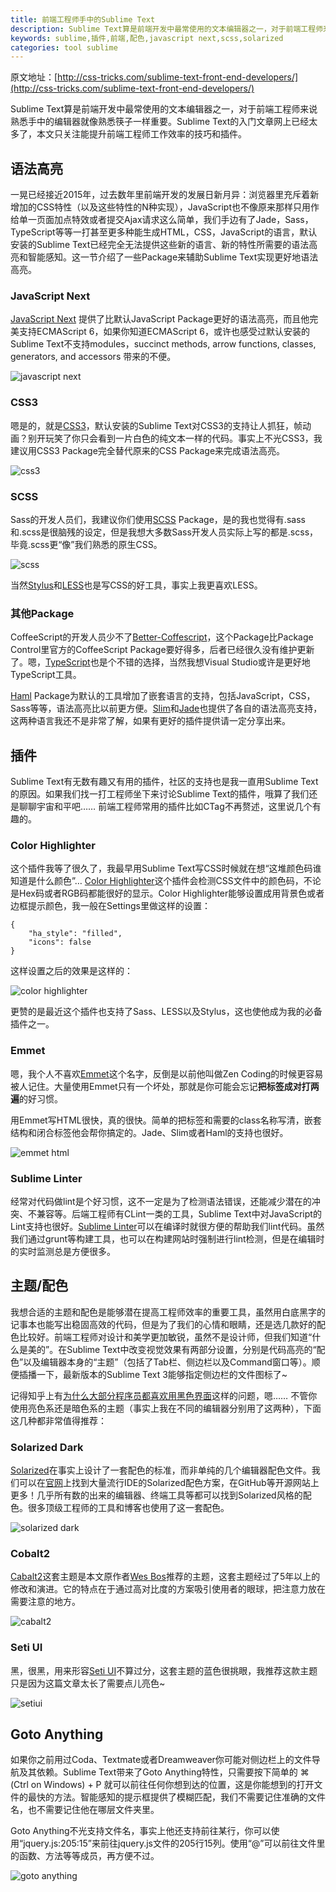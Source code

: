 ```yaml
---
title: 前端工程师手中的Sublime Text
description: Sublime Text算是前端开发中最常使用的文本编辑器之一，对于前端工程师来说熟悉手中的编辑器就像熟悉筷子一样重要。Sublime Text的入门文章网上已经太多了，本文只关注能提升前端工程师工作效率的技巧和插件。
keywords: sublime,插件,前端,配色,javascript next,scss,solarized
categories: tool sublime
---
```


原文地址：[http://css-tricks.com/sublime-text-front-end-developers/](http://css-tricks.com/sublime-text-front-end-developers/)

Sublime Text算是前端开发中最常使用的文本编辑器之一，对于前端工程师来说熟悉手中的编辑器就像熟悉筷子一样重要。Sublime Text的入门文章网上已经太多了，本文只关注能提升前端工程师工作效率的技巧和插件。

## 语法高亮

一晃已经接近2015年，过去数年里前端开发的发展日新月异：浏览器里充斥着新增加的CSS特性（以及这些特性的N种实现），JavaScript也不像原来那样只用作给单一页面加点特效或者提交Ajax请求这么简单，我们手边有了Jade，Sass，TypeScript等等一打甚至更多种能生成HTML，CSS，JavaScript的语言，默认安装的Sublime Text已经完全无法提供这些新的语言、新的特性所需要的语法高亮和智能感知。这一节介绍了一些Package来辅助Sublime Text实现更好地语法高亮。

### JavaScript Next

[JavaScript Next](https://sublime.wbond.net/packages/JavaScriptNext%20-%20ES6%20Syntax) 提供了比默认JavaScript Package更好的语法高亮，而且他完美支持ECMAScript 6，如果你知道ECMAScript 6，或许也感受过默认安装的Sublime Text不支持modules，succinct methods, arrow functions, classes, generators, and accessors 带来的不便。

![javascript next]({{site.url}}/images/2014-11-27/javascript-next.jpg)

### CSS3

嗯是的，就是[CSS3](https://sublime.wbond.net/packages/CSS3)，默认安装的Sublime Text对CSS3的支持让人抓狂，帧动画？别开玩笑了你只会看到一片白色的纯文本一样的代码。事实上不光CSS3，我建议用CSS3 Package完全替代原来的CSS Package来完成语法高亮。

![css3]({{site.url}}/images/2014-11-27/css3.jpg)

### SCSS

Sass的开发人员们，我建议你们使用[SCSS](https://sublime.wbond.net/packages/SCSS) Package，是的我也觉得有.sass和.scss是很脑残的设定，但是我想大多数Sass开发人员实际上写的都是.scss，毕竟.scss更“像”我们熟悉的原生CSS。

![scss]({{site.url}}/images/2014-11-27/scss.jpg)

当然[Stylus](https://sublime.wbond.net/packages/Stylus)和[LESS](https://sublime.wbond.net/packages/LESS)也是写CSS的好工具，事实上我更喜欢LESS。

### 其他Package

CoffeeScript的开发人员少不了[Better-Coffescript](https://packagecontrol.io/packages/Better%20CoffeeScript)，这个Package比Package Control里官方的CoffeeScript Package要好得多，后者已经很久没有维护更新了。嗯，[TypeScript](https://packagecontrol.io/packages/TypeScript)也是个不错的选择，当然我想Visual Studio或许是更好地TypeScript工具。

[Haml](https://sublime.wbond.net/packages/Haml) Package为默认的工具增加了嵌套语言的支持，包括JavaScript，CSS，Sass等等，语法高亮比以前更方便。[Slim](https://sublime.wbond.net/packages/Ruby%20Slim)和[Jade](https://sublime.wbond.net/packages/Jade)也提供了各自的语法高亮支持，这两种语言我还不是非常了解，如果有更好的插件提供请一定分享出来。

## 插件

Sublime Text有无数有趣又有用的插件，社区的支持也是我一直用Sublime Text的原因。如果我们找一打工程师坐下来讨论Sublime Text的插件，哦算了我们还是聊聊宇宙和平吧…… 前端工程师常用的插件比如CTag不再赘述，这里说几个有趣的。

### Color Highlighter

这个插件我等了很久了，我最早用Sublime Text写CSS时候就在想“这堆颜色码谁知道是什么颜色”… [Color Highlighter](https://sublime.wbond.net/packages/Color%20Highlighter)这个插件会检测CSS文件中的颜色码，不论是Hex码或者RGB码都能很好的显示。Color Highlighter能够设置成用背景色或者边框提示颜色，我一般在Settings里做这样的设置：

```language-http"
{
	"ha_style": "filled",
	"icons": false
}
```

这样设置之后的效果是这样的：

![color highlighter]({{site.url}}/images/2014-11-27/color-highlighter.jpg)

更赞的是最近这个插件也支持了Sass、LESS以及Stylus，这也使他成为我的必备插件之一。

### Emmet

嗯，我个人不喜欢[Emmet](http://emmet.io/)这个名字，反倒是以前他叫做Zen Coding的时候更容易被人记住。大量使用Emmet只有一个坏处，那就是你可能会忘记**把标签成对打两遍**的好习惯。

用Emmet写HTML很快，真的很快。简单的把标签和需要的class名称写清，嵌套结构和闭合标签他会帮你搞定的。Jade、Slim或者Haml的支持也很好。

![emmet html]({{site.url}}/images/2014-11-27/emmet-html.gif)

### Sublime Linter

经常对代码做lint是个好习惯，这不一定是为了检测语法错误，还能减少潜在的冲突、不兼容等。后端工程师有CLint一类的工具，Sublime Text中对JavaScript的Lint支持也很好。[Sublime Linter](https://sublime.wbond.net/packages/SublimeLinter)可以在编译时就很方便的帮助我们lint代码。虽然我们通过grunt等构建工具，也可以在构建网站时强制进行lint检测，但是在编辑时的实时监测总是方便很多。

## 主题/配色

我想合适的主题和配色是能够潜在提高工程师效率的重要工具，虽然用白底黑字的记事本也能写出稳固高效的代码，但是为了我们的心情和眼睛，还是选几款好的配色比较好。前端工程师对设计和美学更加敏锐，虽然不是设计师，但我们知道“什么是美的”。在Sublime Text中改变视觉效果有两部分设置，分别是代码高亮的“配色”以及编辑器本身的“主题”（包括了Tab栏、侧边栏以及Command窗口等）。顺便插播一下，最新版本的Sublime Text 3能够指定侧边栏的文件图标了~

记得知乎上有[为什么大部分程序员都喜欢用黑色界面](http://www.zhihu.com/question/24631380)这样的问题，嗯…… 不管你使用亮色系还是暗色系的主题（事实上我在不同的编辑器分别用了这两种），下面这几种都非常值得推荐：

### Solarized Dark

[Solarized](https://github.com/SublimeColors/Solarized)在事实上设计了一套配色的标准，而非单纯的几个编辑器配色文件。我们可以在[官网](http://ethanschoonover.com/solarized)上找到大量流行IDE的Solarized配色方案，在GitHub等开源网站上更多！几乎所有数的出来的编辑器、终端工具等都可以找到Solarized风格的配色。很多顶级工程师的工具和博客也使用了这一套配色。

![solarized dark]({{site.url}}/images/2014-11-27/solarized-dark.jpg)

### Cobalt2

[Cabalt2](https://github.com/wesbos/cobalt2)这套主题是本文原作者[Wes Bos](http://wesbos.com/)推荐的主题，这套主题经过了5年以上的修改和演进。它的特点在于通过高对比度的方案吸引使用者的眼球，把注意力放在需要注意的地方。

![cabalt2]({{site.url}}/images/2014-11-27/cobalt2.jpg)

### Seti UI

黑，很黑，用来形容[Seti UI](https://sublime.wbond.net/packages/Seti_UI)不算过分，这套主题的蓝色很挑眼，我推荐这款主题只是因为这篇文章太长了需要点儿亮色~

![setiui]({{site.url}}/images/2014-11-27/setiui.jpg)

## Goto Anything

如果你之前用过Coda、Textmate或者Dreamweaver你可能对侧边栏上的文件导航及其依赖。Sublime Text带来了Goto Anything特性，只需要按下简单的 ⌘ (Ctrl on Windows) + P 就可以前往任何你想到达的位置，这是你能想到的打开文件的最快的方法。智能感知的提示框提供了模糊匹配，我们不需要记住准确的文件名，也不需要记住他在哪层文件夹里。

Goto Anything不光支持文件名，事实上他还支持前往某行，你可以使用“jquery.js:205:15”来前往jquery.js文件的205行15列。使用“@”可以前往文件里的函数、方法等等成员，再方便不过。

![goto anything]({{site.url}}/images/2014-11-27/goto.jpg)
